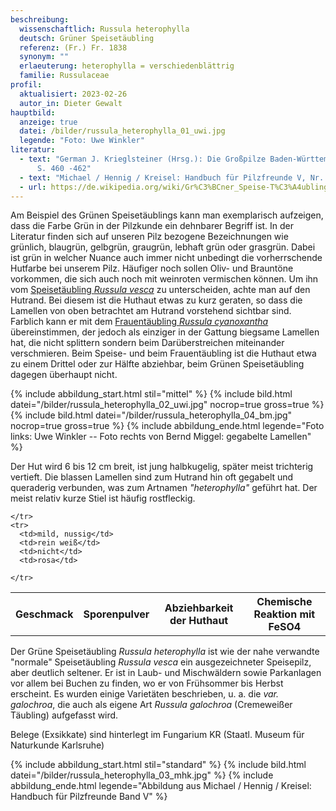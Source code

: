 ```yaml
---
beschreibung:
  wissenschaftlich: Russula heterophylla
  deutsch: Grüner Speisetäubling
  referenz: (Fr.) Fr. 1838
  synonym: ""
  erlaeuterung: heterophylla = verschiedenblättrig
  familie: Russulaceae
profil:
  aktualisiert: 2023-02-26
  autor_in: Dieter Gewalt
hauptbild:
  anzeige: true
  datei: /bilder/russula_heterophylla_01_uwi.jpg
  legende: "Foto: Uwe Winkler"
literatur:
  - text: "German J. Krieglsteiner (Hrsg.): Die Großpilze Baden-Württembergs Band 2
      S. 460 -462"
  - text: "Michael / Hennig / Kreisel: Handbuch für Pilzfreunde V, Nr. 90"
  - url: https://de.wikipedia.org/wiki/Gr%C3%BCner_Speise-T%C3%A4ubling
---
```

Am Beispiel des Grünen Speisetäublings kann man exemplarisch aufzeigen, dass die Farbe Grün in der Pilzkunde ein dehnbarer Begriff ist. In der Literatur finden sich auf unseren Pilz bezogene Bezeichnungen wie grünlich, blaugrün, gelbgrün, graugrün, lebhaft grün oder grasgrün. Dabei ist grün in welcher Nuance auch immer nicht unbedingt die vorherrschende Hutfarbe bei unserem Pilz. Häufiger noch sollen Oliv- und Brauntöne vorkommen, die sich auch noch mit weinroten vermischen können. Um ihn vom [Speisetäubling *Russula vesca*](https://fundkorb.de/pilze/russula-vesca-speiset%C3%A4ubling) zu unterscheiden, achte man auf den Hutrand. Bei diesem ist die Huthaut etwas zu kurz geraten, so dass die Lamellen von oben betrachtet am Hutrand vorstehend sichtbar sind. Farblich kann er mit dem [Frauentäubling *Russula cyanoxantha*](/pilze/russula-cyanoxantha-frauentäubling) übereinstimmen, der jedoch als einziger in der Gattung biegsame Lamellen hat, die nicht splittern sondern beim Darüberstreichen miteinander verschmieren. Beim Speise- und beim Frauentäubling ist die Huthaut etwa zu einem Drittel oder zur Hälfte abziehbar, beim Grünen Speisetäubling dagegen überhaupt nicht.

{% include abbildung_start.html stil="mittel" %}
{% include bild.html datei="/bilder/russula_heterophylla_02_uwi.jpg" nocrop=true gross=true %}
{% include bild.html datei="/bilder/russula_heterophylla_04_bm.jpg" nocrop=true gross=true %}
{% include abbildung_ende.html legende="Foto links: Uwe Winkler -- Foto rechts von Bernd Miggel: gegabelte Lamellen" %}

Der Hut wird 6 bis 12 cm breit, ist jung halbkugelig, später meist trichterig vertieft. Die blassen Lamellen sind zum Hutrand hin oft gegabelt und queraderig verbunden, was zum Artnamen *"heterophylla"* geführt hat. Der meist relativ kurze Stiel ist häufig rostfleckig.

<div class="table-responsive">
  <table class="table taeubling">
    <tr>
      <th rowspan="2">Geschmack</th>
      <th rowspan="2">Sporenpulver</th>
      <th rowspan="2">Abziehbarkeit der Huthaut</th>
      <th colspan="3" class="text-center">Chemische Reaktion mit FeSO4</th>
    </tr>
    <tr>
     
      
    </tr>
    <tr>
      <td>mild, nussig</td>
      <td>rein weiß</td>
      <td>nicht</td>
      <td>rosa</td>
       
    </tr>
  </table>
</div>

Der Grüne Speisetäubling *Russula heterophylla* ist wie der nahe verwandte "normale" Speisetäubling *Russula vesca* ein ausgezeichneter Speisepilz, aber deutlich seltener. Er ist in Laub- und Mischwäldern sowie Parkanlagen vor allem bei Buchen zu finden, wo er von Frühsommer bis Herbst erscheint. Es wurden einige Varietäten beschrieben, u. a. die *var. galochroa*, die auch als eigene Art *Russula galochroa* (Cremeweißer Täubling) aufgefasst wird.

Belege (Exsikkate) sind hinterlegt im Fungarium KR (Staatl. Museum für Naturkunde Karlsruhe)

{% include abbildung_start.html stil="standard" %}
{% include bild.html datei="/bilder/russula_heterophylla_03_mhk.jpg" %}
{% include abbildung_ende.html legende="Abbildung aus Michael / Hennig / Kreisel: Handbuch für Pilzfreunde Band V" %}